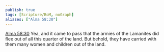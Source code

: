 ```yaml
---
publish: true
tags: [Scripture/BoM, noGraph]
aliases: ["Alma 58:30"]
---
```

[Alma 58:30](https://churchofjesuschrist.org/study/scriptures/bofm/alma/58?lang=eng&id=p30#p30) Yea, and it came to pass that the armies of the Lamanites did flee out of all this quarter of the land. But behold, they have carried with them many women and children out of the land.
